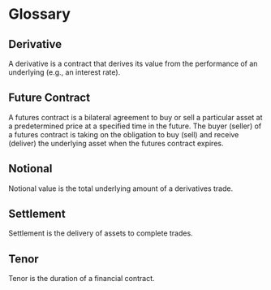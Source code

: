 # Glossary

## Derivative

A derivative is a contract that derives its value from the performance of an underlying (e.g., an interest rate).

## Future Contract

A futures contract is a bilateral agreement to buy or sell a particular asset at a predetermined price at a specified time in the future. The buyer (seller) of a futures contract is taking on the obligation to buy (sell) and receive (deliver) the underlying asset when the futures contract expires.

## Notional

Notional value is the total underlying amount of a derivatives trade.

## Settlement

Settlement is the delivery of assets to complete trades.

## Tenor

Tenor is the duration of a financial contract.
